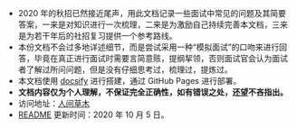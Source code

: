 - 2020 年的秋招已然接近尾声，用此文档记录一些面试中常见的问题及其简要答案，一来是对知识进行一次梳理，二来是为激励自己持续完善本文档，三来是为若干年后的社招复习提供一个参考路线。
- 本份文档不会过多地详述细节，而是尝试采用一种“模拟面试”的口吻来进行回答，毕竟在真正进行面试时需要言简意赅，提纲挈领，否则面试官会认为面试者了解过所问问题，但是没有仔细思考过，梳理过，提炼过。
- 本文档使用 [docsify](https://docsify.js.org/#/) 进行搭建，通过 GitHub Pages 进行部署。
- **文档内容仅为个人理解，不保证完全正确性，如有错误之处，还望不吝指出。**
- 访问地址：[人间草木](https://raymond-zhao.top/campus-interview/)
- [README]() 更新时间：2020 年 10 月 5 日。

